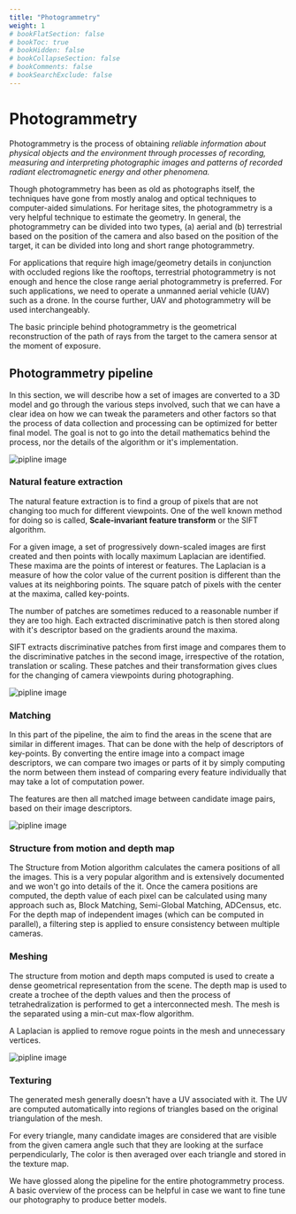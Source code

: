 ```yaml
---
title: "Photogrammetry"
weight: 1
# bookFlatSection: false
# bookToc: true
# bookHidden: false
# bookCollapseSection: false
# bookComments: false
# bookSearchExclude: false
---
```


# Photogrammetry

Photogrammetry is the process of obtaining *reliable information about physical
objects and the environment through processes of recording, measuring and interpreting
photographic images and patterns of recorded radiant electromagnetic energy and
other phenomena.*

Though photogrammetry has been as old as photographs itself, the techniques have
gone from mostly analog and optical techniques to computer-aided simulations. For
heritage sites, the photogrammetry is a very helpful technique to estimate the geometry.
In general, the photogrammetry can be divided into two types, (a) aerial and (b)
terrestrial based on the position of the camera and also based on the position of
the target, it can be divided into long and short range photogrammetry.

For applications that require high image/geometry details in conjunction with occluded
regions like the rooftops, terrestrial photogrammetry is not enough and hence the
close range aerial photogrammetry is preferred. For such applications, we need to
operate a unmanned aerial vehicle (UAV) such as a drone. In the course further, UAV
and photogrammetry will be used interchangeably.

The basic principle behind photogrammetry is the geometrical reconstruction of the
path of rays from the target to the camera sensor at the moment of exposure.

## Photogrammetry pipeline
In this section, we will describe how a set of images are converted to a 3D model
and go through the various steps involved, such that we can have a clear idea on
how we can tweak the parameters and other factors so that the process of data collection
and processing can be optimized for better final model. The goal is not to go into
the detail mathematics behind the process, nor the details of the algorithm or
it's implementation.


![pipline image](./fc1.png)
### Natural feature extraction
The natural feature extraction is to find a group of pixels that are not changing
too much for different viewpoints. One of the well known method for doing so is called,
**Scale-invariant feature transform** or the SIFT algorithm.

For a given image, a set of progressively down-scaled images are first created
and then points with locally maximum Laplacian are identified. These maxima are
the points of interest or features. The Laplacian is a measure of how the color
value of the current position is different than the values at its neighboring
points. The square patch of pixels with the center at the maxima, called
key-points.

The number of
patches are sometimes reduced to a reasonable number if they are too high. 
Each extracted discriminative patch is then stored along with it's descriptor
based on the gradients around the maxima.

SIFT extracts discriminative patches from first image and compares them to the
discriminative patches in the second image, irrespective of the rotation,
translation or scaling. These patches and their transformation gives clues for
the changing of camera viewpoints during photographing.

![pipline image](./fc2.png)
### Matching
In this part of the pipeline, the aim to find the areas in the scene that are
similar in different images. That can be done with the help of descriptors of
key-points. By converting the entire image into a compact image descriptors, we
can compare two images or parts of it by simply computing the norm between them
instead of comparing every feature individually that may take a lot of
computation power.

The features are then all matched image between candidate image pairs, based on
their image descriptors.

![pipline image](./fc3.png)
### Structure from motion and depth map
The Structure from Motion algorithm calculates the camera positions of all the
images. This is a very popular algorithm and is extensively documented and we
won't go into details of the it.
Once the camera positions are computed, the depth value of each pixel can be
calculated using many approach such as, Block Matching, Semi-Global Matching,
ADCensus, etc. 
For the depth map of independent images (which can be computed in parallel), a
filtering step is applied to ensure consistency between multiple cameras.
### Meshing
The structure from motion and depth maps computed is used to create a dense
geometrical representation from the scene. The depth map is used to create a
trochee of the depth values and then the process of tetrahedralization is
performed to get a interconnected mesh. The mesh is the separated using a
min-cut max-flow algorithm.

A Laplacian is applied to remove rogue points in the mesh and unnecessary
vertices.

![pipline image](./fc4.png)
### Texturing
The generated mesh generally doesn't have a UV associated with it. The UV are
computed automatically into regions of triangles based on the original
triangulation of the mesh.

For every triangle, many candidate images are considered that are visible from
the given camera angle such that they are looking at the surface perpendicularly,
The color is then averaged over each triangle and stored in the texture map.

We have glossed along the pipeline for the entire photogrammetry process. A
basic overview of the process can be helpful in case we want to fine tune our
photography to produce better models.
